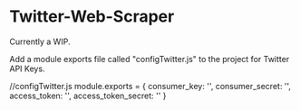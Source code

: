 # Twitter-Web-Scraper

Currently a WIP. 

Add a module exports file called "configTwitter.js" to the project for Twitter API Keys.

//configTwitter.js
module.exports = {
consumer_key: '',
consumer_secret: '',
access_token: '',
access_token_secret: ''
}
